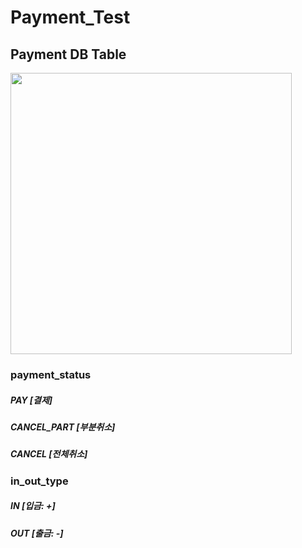 # Payment_Test


Payment DB Table
-----------
<div>
<img width="450" src="https://user-images.githubusercontent.com/40882598/82136054-9e583380-9844-11ea-99bd-95cb757e492e.png">
</div>

<div>
  <h3> payment_status </h3>
  <h5> PAY [결제] </h5>
  <h5> CANCEL_PART [부분취소] </h5>
  <h5> CANCEL [전체취소] </h5>
</div>

<div>
  <h3> in_out_type </h3>
  <h5> IN [입금: +] </h5>
  <h5> OUT [출금: -] </h5>
</div>
